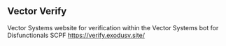 ## Vector Verify

Vector Systems website for verification within the Vector Systems bot for Disfunctionals SCPF
https://verify.exodusv.site/
